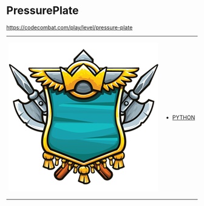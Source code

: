 # PressurePlate 

https://codecombat.com/play/level/pressure-plate
<table>
<tr>
<td>

![Hero Picture](hero.png?raw=true "Hero Picture")

</td>
<td>
<ul>
<li>

[PYTHON](PressurePlate.py)

</li>
</td>
</tr>
<table>